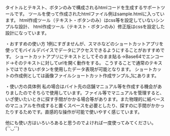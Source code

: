 
タイトルとテキスト、ボタンのみで構成されるhtmlコードを生成するサポートツールです。
ツールを使って作成されたhtmlファイル例はsample.htmlに入っています。
html作成ツール（テキスト・ボタンのみ）はcss等を設定していないシンプルな設計、
html作成ツール（テキスト・ボタンのみ）修正版はcssを設定した設計になっています。

・おすすめの使い方
1例にすぎませんが、スマホなどのショートカットアプリを使ってモバイルデバイスでデータにアクセスできるようにすることがおすすめです。
ショートカットアプリにテキストとしてそのまま貼る→Base64でエンコード→そのテキストに対してurlを開く動作をする。
こうすることで通常のテキストではできないボタンを使用したデータ表現が可能となります。
ショートカットの作成例としては画像ファイルショートカット作成サンプル_1にあります。

・使い方の具体例
私の場合はバイト先の店舗マニュアル等を作成する機会がありましたのでそちらで使用しています。ファイル等でマニュアルを管理すると、いざ使いたいときに探す手間がかかる場合等があります。また物理的に紙ベースのマニュアルを作成すると置くスペースを必要としたり、探すのに手間がかかったりするためです。直感的な操作が可能で使いやすく感じています。

他にも使い方はいろいろあると思うのでよければ一度使ってみてください。(˶′◡′˶)


